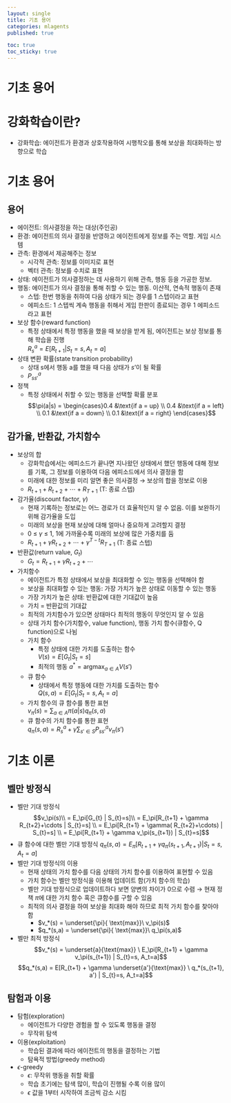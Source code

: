 ```yaml
---
layout: single
title: 기초 용어
categories: mlagents
published: true

toc: true
toc_sticky: true
---
```


# 기초 용어

# 강화학습이란?

- 강화학습: 에이전트가 환경과 상호작용하여 시행착오를 통해 보상을 최대화하는 방향으로 학습

# 기초 용어

## 용어

- 에이전트: 의사결정을 하는 대상(주인공)
- 환경: 에이전트의 의사 결정을 반영하고 에이전트에게 정보를 주는 역할. 게임 시스템
- 관측: 환경에서 제공해주는 정보
    - 시각적 관측: 정보를 이미지로 표현
    - 벡터 관측: 정보를 수치로 표현
- 상태: 에이전트가 의사결정하는 데 사용하기 위해 관측, 행동 등을 가공한 정보.
- 행동: 에이전트가 의사 결정을 통해 취할 수 있는 행동. 이산적, 연속적 행동이 존재
    - 스텝: 한번 행동을 취하여 다음 상태가 되는 경우를 1 스텝이라고 표현
    - 에피소드: 1 스텝씩 계속 행동을 취해서 게임 한판이 종료되는 경우 1 에피소드라고 표현
- 보상 함수(reward function)
    - 특정 상태에서 특정 행동을 했을 때 보상을 받게 됨, 에이전트는 보상 정보를 통해 학습을 진행  
    $R_{s}^{a} = E[R_{t+1} | S_{t} = s,A_{t} = a]$
- 상태 변환 확률(state transition probability)
    - 상태 s에서 행동 a를 했을 때 다음 상태가 $s’$이 될 확률
    - $P_{ss'}^{a}$
- 정책
    - 특정 상태에서 취할 수 있는 행동을 선택할 확률 분포
$$\pi(a|s) = \begin{cases}0.4 &\text{if a = up} \\ 
    0.4 &\text{if a = left} \\ 
    0.1 &\text{if a = down} \\ 
    0.1 &\text{if a = right}
    \end{cases}$$

## 감가율, 반환값, 가치함수

- 보상의 합
    - 강화학습에서는 에피소드가 끝나면 지나왔던 상태에서 했던 행동에 대해 정보를 기록, 그 정보를 이용하여 다음 에피소드에서 의사 결정을 함
    - 미래에 대한 정보를 미리 알면 좋은 의사결정 → 보상의 합을 정보로 이용
    - $R_{t+1} + R_{t+2}+\cdots+R_{T+1}$ (T: 종료 스텝)
- 감가율(discount factor, $\gamma$)
    - 현재 기록하는 정보로는 어느 경로가 더 효율적인지 알 수 없음. 이를 보완하기 위해 감가율을 도입
    - 미래의 보상을 현재 보상에 대해 얼마나 중요하게 고려할지 결정
    - 0 ≤ $\gamma$ ≤ 1, 1에 가까울수록 미래의 보상에 많은 가중치를 둠
    - $R_{t+1} + \gamma R_{t+2}+\cdots+ \gamma^{T-t} R_{T+1}$ (T: 종료 스텝)
- 반환값(return value, $G_{t}$)
    - $G_{t} = R_{t+1} + \gamma R_{t+2}+\cdots$
- 가치함수
    - 에이전트가 특정 상태에서 보상을 최대화할 수 있는 행동을 선택해야 함
    - 보상을 최대화할 수 있는 행동: 가장 가치가 높은 상태로 이동할 수 있는 행동
    - 가장 가치가 높은 상태: 반환값에 대한 기대값이 높음
    - 가치 = 반환값의 기대값
    - 최적의 가치함수가 있으면 상태마다 최적의 행동이 무엇인지 알 수 있음
    - 상태 가치 함수(가치함수, value function), 행동 가치 함수(큐함수, Q function)으로 나뉨
    - 가치 함수
        - 특정 상태에 대한 가치를 도출하는 함수  
        $V(s) = E[G_{t} | S_{t}=s]$
        - 최적의 행동 $a^* = \text{argmax}_{a \in A}V(s')$
    - 큐 함수
        - 상태에서 특정 행동에 대한 가치를 도출하는 함수  
        $Q(s,a) = E[G_t | S_t = s, A_t = a]$
    - 가치 함수의 큐 함수를 통한 표현  
        $v_\pi (s) = \displaystyle\sum_{a \in A}\pi(a|s)q_\pi(s,a)$
    - 큐 함수의 가치 함수를 통한 표현  
        $q_\pi(s,a) = R_s^a + \gamma \displaystyle\sum_{s'\in S}P^a_{ss'}v_\pi(s')$
        

# 기초 이론

## 벨만 방정식

- 벨만 기대 방정식
$$v_\pi(s)\\
    = E_\pi[G_{t} | S_{t}=s]\\
    = E_\pi[R_{t+1} + \gamma R_{t+2}+\cdots | S_{t}=s] \\
    = E_\pi[R_{t+1} + \gamma( R_{t+2}+\cdots) | S_{t}=s] \\
    = E_\pi[R_{t+1} + \gamma v_\pi(s_{t+1}) | S_{t}=s]$$
- 큐 함수에 대한 벨만 기대 방정식
  $q_\pi(s,a) = E_\pi[R_{t+1} + \gamma q_\pi(s_{t+1}, A_{t+1}) | S_{t}=s, A_t = a]$
- 벨만 기대 방정식의 이용
    - 현재 상태의 가치 함수를 다음 상태의 가치 함수를 이용하여 표현할 수 있음
    - 가치 함수는 벨만 방정식을 이용해 업데이트 함(가치 함수의 학습)
    - 벨만 기대 방정식으로 업데이트하다 보면 양변의 차이가 0으로 수렴 → 현재 정책 $\pi$에 대한 가치 함수 혹은 큐함수를 구할 수 있음
    - 최적의 의사 결정을 하여 보상을 최대화 해야 하므로 최적 가치 함수를 찾아야 함
        - $v_*(s) =  \underset{\pi}{ \text{max}}\ v_\pi(s)$
        - $q_*(s,a) = \underset{\pi}{ \text{max}}\ q_\pi(s,a)$
- 벨만 최적 방정식  
    $$v_*(s)
    = \underset{a}{\text{max}} \ E_\pi[R_{t+1} + \gamma v_\pi(s_{t+1}) | S_{t}=s, A_t=a]$$
    $$q_*(s,a)
    = E[R_{t+1} + \gamma \underset{a'}{\text{max}} \ q_*(s_{t+1}, a') | S_{t}=s, A_t=a]$$  
    

## 탐험과 이용

- 탐험(exploration)
    - 에이전트가 다양한 경험을 할 수 있도록 행동을 결정
    - 무작위 탐색
- 이용(exploitation)
    - 학습된 결과에 따라 에이전트의 행동을 결정하는 기법
    - 탐욕적 방법(greedy method)
- $\epsilon$-greedy
    - $\epsilon$: 무작위 행동을 취할 확률
    - 학습 초기에는 탐색 많이, 학습이 진행될 수록 이용 많이
    - $\epsilon$ 값을 1부터 시작하여 조금씩 감소 시킴 